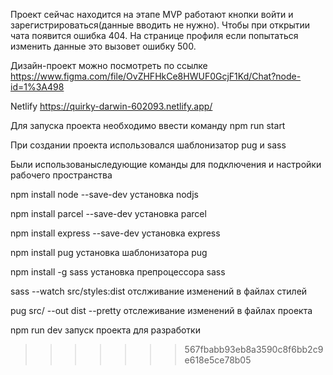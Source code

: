 Проект сейчас находится на этапе MVP работают кнопки войти и зарегистрироваться(данные вводить не нужно). Чтобы при открытии чата появится ошибка 404. На странице профиля если попытаться изменить данные это вызовет ошибку 500.

Дизайн-проект можно посмотреть по ссылке https://www.figma.com/file/OvZHFHkCe8HWUF0GcjF1Kd/Chat?node-id=1%3A498

Netlify https://quirky-darwin-602093.netlify.app/

Для запуска проекта необходимо ввести команду npm run start

При создании проекта использовался шаблонизатор pug и sass

Были использованыследующие команды для подключения и настройки рабочего пространства 

npm install node --save-dev установка nodjs

npm install parcel --save-dev установка parcel

npm install express --save-dev установка express

npm install pug установка шаблонизатора pug

npm install -g sass установка препроцессора sass

sass --watch src/styles:dist отслживание изменений в файлах стилей

pug src/ --out dist --pretty отслеживание изменений в файлах проекта

npm run dev запуск проекта для разработки
>>>>>>> 567fbabb93eb8a3590c8f6bb2c9e618e5ce78b05
